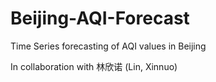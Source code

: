 # Beijing-AQI-Forecast
Time Series forecasting of AQI values in Beijing

In collaboration with 林欣诺 (Lin, Xinnuo) 
